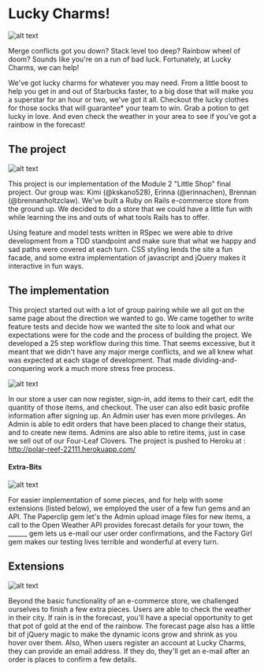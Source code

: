 # Lucky Charms!
![alt text](https://lh3.googleusercontent.com/-zAfzSjPn97Y/VuGzalr5HYI/AAAAAAAAC84/Euuhylif5zw/s638-Ic42/Screen%252520Shot%2525202016-03-10%252520at%25252010.16.16%252520AM.png "Lucky Charms")

Merge conflicts got you down? Stack level too deep? Rainbow wheel of doom? Sounds like you're on a run of bad luck. Fortunately, at Lucky Charms, we can help!

We've got lucky charms for whatever you may need. From a little boost to help you get in and out of Starbucks faster, to a big dose that will make you a superstar for an hour or two, we've got it all. Checkout the lucky clothes for those socks that will guarantee* your team to win. Grab a potion to get lucky in love. And even check the weather in your area to see if you've got a rainbow in the forecast!


## The project
![alt text](https://lh3.googleusercontent.com/-E3JGWuYBILA/VuGza5HlblI/AAAAAAAAC9I/-j3krOmogRE/s912-Ic42/Screen%252520Shot%2525202016-03-10%252520at%25252010.16.29%252520AM.png "They'll magically make you lucky!")

This project is our implementation of the Module 2 "Little Shop" final project. Our group was: Kimi (@kskano528), Erinna (@erinnachen), Brennan (@brennanholtzclaw).
We've built a Ruby on Rails e-commerce store from the ground up. We decided to do a store that we could have a little fun with while learning the ins and outs of what tools Rails has to offer.

Using feature and model tests written in RSpec we were able to drive development from a TDD standpoint and make sure that what we happy and sad paths were covered at each turn. CSS styling lends the site a fun facade, and some extra implementation of javascript and jQuery makes it interactive in fun ways.


## The implementation

This project started out with a lot of group pairing while we all got on the same page about the direction we wanted to go. We came together to write feature tests and decide how we wanted the site to look and what our expectations were for the code and the process of building the project. We developed a 25 step workflow during this time. That seems excessive, but it meant that we didn't have any major merge conflicts, and we all knew what was expected at each stage of development. That made dividing-and-conquering work a much more stress free process.


![alt text](https://lh3.googleusercontent.com/-AZOQnFlQdMs/VuGzbVVZLXI/AAAAAAAAC9I/nUNteLz58Dc/s640-Ic42/Screen%252520Shot%2525202016-03-10%252520at%25252010.17.21%252520AM.png "Edit your cart information")

In our store a user can now register, sign-in, add items to their cart, edit the quantity of those items, and checkout. The user can also edit basic profile information after signing up.
An Admin user has even more privileges. An Admin is able to edit orders that have been placed to change their status, and to create new items. Admins are also able to retire items, just in case we sell out of our Four-Leaf Clovers.
The project is pushed to Heroku at : http://polar-reef-22111.herokuapp.com/

#### Extra-Bits

![alt text](https://lh3.googleusercontent.com/-WLW_ZDPvKvA/VuGzbzcweUI/AAAAAAAAC9I/LqXLuspmB78/s912-Ic42/Screen%252520Shot%2525202016-03-10%252520at%25252010.17.55%252520AM.png "Maybe we'll just put those back...")

For easier implementation of some pieces, and for help with some extensions (listed below), we employed the user of a few fun gems and an API. The Paperclip gem let's the Admin upload image files for new items, a call to the Open Weather API provides forecast details for your town, the ______ gem lets us e-mail our user order confirmations, and the Factory Girl gem makes our testing lives terrible and wonderful at every turn.

## Extensions

![alt text](https://lh3.googleusercontent.com/-4Qran4LP5Fo/VuGzaLLKP_I/AAAAAAAAC80/RziwROwibQ4/s912-Ic42/Screen%252520Shot%2525202016-03-10%252520at%2525209.46.29%252520AM.jpg "What's the weather like?")

Beyond the basic functionality of an e-commerce store, we challenged ourselves to finish a few extra pieces. Users are able to check the weather in their city. If rain is in the forecast, you'll have a special opportunity to get that pot of gold at the end of the rainbow. The forecast page also has a little bit of jQuery magic to make the dynamic icons grow and shrink as you hover over them. Also, When users register an account at Lucky Charms, they can provide an email address. If they do, they'll get an e-mail after an order is places to confirm a few details.
